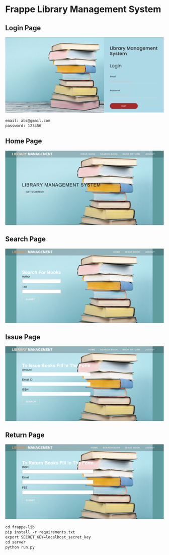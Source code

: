 # Frappe Library Management System

## Login Page
![image](images/LM1.png)

```text
email: abc@gmail.com 
password: 123456
```

## Home Page
![image](images/LM2.png)

## Search Page
![image](images/LM3.png)

## Issue Page
![image](images/LM4.png)

## Return Page
![image](images/LM5.png)

```
cd frappe-lib
pip install -r requirements.txt
export SECRET_KEY=localhost_secret_key
cd server
python run.py
```
